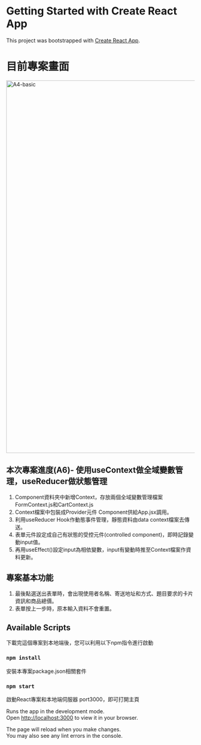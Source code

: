 # Getting Started with Create React App

This project was bootstrapped with [Create React App](https://github.com/facebook/create-react-app).

# 目前專案畫面
<img width="993" alt="A4-basic" src="https://user-images.githubusercontent.com/71853581/200102178-2387845b-9023-4577-a5c3-d7b962044e2f.png"> 


## 本次專案進度(A6)- 使用useContext做全域變數管理，useReducer做狀態管理     
1. Component資料夾中新增Context，存放兩個全域變數管理檔案FormContext.js和CartContext.js  
2. Context檔案中包裝成Provider元件 Component供給App.jsx調用。
3. 利用useReducer Hook作動態事件管理，靜態資料由data context檔案去傳送。  
4. 表單元件設定成自己有狀態的受控元件(controlled component)，即時記錄變動input值。
5. 再用useEffect()設定input為相依變數，input有變動時推至Context檔案作資料更新。

## 專案基本功能
1. 最後點選送出表單時，會出現使用者名稱、寄送地址和方式、題目要求的卡片資訊和商品總價。
2. 表單按上一步時，原本輸入資料不會重置。


## Available Scripts

下載完這個專案到本地端後，您可以利用以下npm指令進行啟動
### `npm install`

安裝本專案package.json相關套件

### `npm start`

啟動React專案和本地端伺服器 port3000，即可打開主頁

Runs the app in the development mode.\
Open [http://localhost:3000](http://localhost:3000) to view it in your browser.

The page will reload when you make changes.\
You may also see any lint errors in the console.
